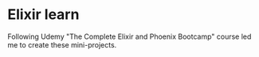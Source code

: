 # Elixir learn

Following Udemy "The Complete Elixir and Phoenix Bootcamp" course led me to create these mini-projects.


